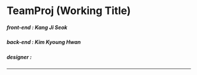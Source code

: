 # TeamProj (Working Title)
##### front-end : Kang Ji Seok
##### back-end : Kim Kyoung Hwan
##### designer : 
--- 
